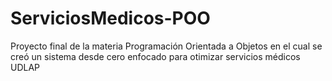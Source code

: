 # ServiciosMedicos-POO
Proyecto final de la materia Programación Orientada a Objetos en el cual se creó un sistema desde cero enfocado para otimizar servicios médicos UDLAP
